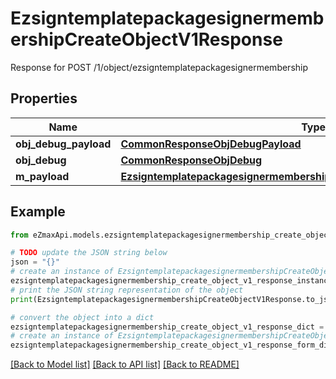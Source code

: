 # EzsigntemplatepackagesignermembershipCreateObjectV1Response

Response for POST /1/object/ezsigntemplatepackagesignermembership

## Properties

Name | Type | Description | Notes
------------ | ------------- | ------------- | -------------
**obj_debug_payload** | [**CommonResponseObjDebugPayload**](CommonResponseObjDebugPayload.md) |  | 
**obj_debug** | [**CommonResponseObjDebug**](CommonResponseObjDebug.md) |  | [optional] 
**m_payload** | [**EzsigntemplatepackagesignermembershipCreateObjectV1ResponseMPayload**](EzsigntemplatepackagesignermembershipCreateObjectV1ResponseMPayload.md) |  | 

## Example

```python
from eZmaxApi.models.ezsigntemplatepackagesignermembership_create_object_v1_response import EzsigntemplatepackagesignermembershipCreateObjectV1Response

# TODO update the JSON string below
json = "{}"
# create an instance of EzsigntemplatepackagesignermembershipCreateObjectV1Response from a JSON string
ezsigntemplatepackagesignermembership_create_object_v1_response_instance = EzsigntemplatepackagesignermembershipCreateObjectV1Response.from_json(json)
# print the JSON string representation of the object
print(EzsigntemplatepackagesignermembershipCreateObjectV1Response.to_json())

# convert the object into a dict
ezsigntemplatepackagesignermembership_create_object_v1_response_dict = ezsigntemplatepackagesignermembership_create_object_v1_response_instance.to_dict()
# create an instance of EzsigntemplatepackagesignermembershipCreateObjectV1Response from a dict
ezsigntemplatepackagesignermembership_create_object_v1_response_form_dict = ezsigntemplatepackagesignermembership_create_object_v1_response.from_dict(ezsigntemplatepackagesignermembership_create_object_v1_response_dict)
```
[[Back to Model list]](../README.md#documentation-for-models) [[Back to API list]](../README.md#documentation-for-api-endpoints) [[Back to README]](../README.md)


